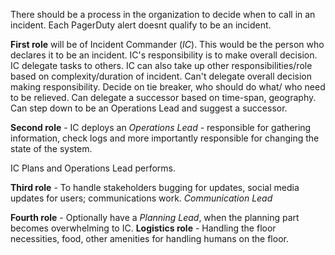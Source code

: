 
There should be a process in the organization to decide when to call in an incident.
Each PagerDuty alert doesnt qualify to be an incident.

**First role** will be of Incident Commander (*IC*). This would be the person who declares it to
be an incident. IC's responsibility is to make overall decision. IC delegate tasks to others.
IC can also take up other responsibilities/role based on complexity/duration of incident.
Can't delegate overall decision making responsibility. Decide on tie breaker, who should do what/
who need to be relieved. Can delegate a successor based on time-span, geography. Can step down to be an
Operations Lead and suggest a successor.

**Second role** - IC deploys an _Operations Lead_ - responsible for gathering information, check logs and more 
importantly responsible for changing the state of the system.

IC Plans and Operations Lead performs.

**Third role** - To handle stakeholders bugging for updates, social media updates for users; communications work.
_Communication Lead_

**Fourth role** - Optionally have a _Planning Lead_, when the planning part becomes overwhelming to IC.
**Logistics role** - Handling the floor necessities, food, other amenities for handling humans on the floor.
